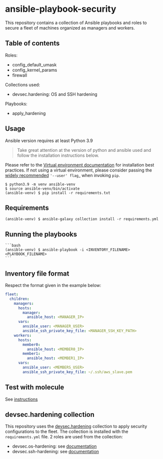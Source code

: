 # ansible-playbook-security

This repository contains a collection of Ansible playbooks and roles to secure a fleet of machines organized as managers and workers.

## Table of contents

Roles:
- config_default_umask
- config_kernel_params
- firewall

Collections used:
- devsec.hardening: OS and SSH hardening

Playbooks:
- apply_hardening

## Usage

Ansible version requires at least Python 3.9

> Take great attention at the version of python and ansible used and follow the installation instructions below.

Please refer to the [Virtual environment documentation](https://virtualenv.pypa.io/en/latest/) for installation best
practices. If not using a virtual environment, please consider passing the
[widely recommended](https://packaging.python.org/tutorials/installing-packages/#installing-to-the-user-site) `'--user' flag`_ when invoking ``pip``.

    $ python3.9 -m venv ansible-venv
    $ source ansible-venv/bin/activate
    (ansible-venv) $ pip install -r requirements.txt

## Requirements

    (ansible-venv) $ ansible-galaxy collection install -r requirements.yml

## Running the playbooks

    ```bash
    (ansible-venv) $ ansible-playbook -i <INVENTORY_FILENAME> <PLAYBOOK_FILENAME>
    ```

## Inventory file format

Respect the format given in the example below:

```yaml
fleet:
  children:
    managers:
      hosts:
        manager:
          ansible_host: <MANAGER_IP>
      vars:
        ansible_user: <MANAGER_USER>
        ansible_ssh_private_key_file: <MANAGER_SSH_KEY_PATH>
    workers:
      hosts:
        member0:
          ansible_host: <MEMBER0_IP>
        member1:
          ansible_host: <MEMBER1_IP>
      vars:
        ansible_user: <MEMBERS_USER>
        ansible_ssh_private_key_file: ~/.ssh/aws_slave.pem
```

## Test with molecule

See [instructions](./molecule/default/install.md)

## devsec.hardening collection

This repository uses the [devsec.hardening](https://galaxy.ansible.com/ui/repo/published/devsec/hardening/) collection to apply security configurations to the fleet. The collection is installed with the `requirements.yml` file.
2 roles are used from the collection:
- devsec.os-hardening: see [documentation](https://github.com/dev-sec/ansible-collection-hardening/tree/master/roles/os_hardening)
- devsec.ssh-hardening: see [documentation](https://github.com/dev-sec/ansible-collection-hardening/tree/master/roles/ssh_hardening)


